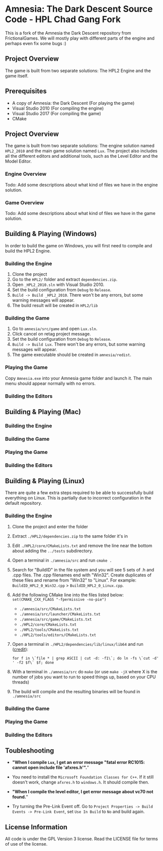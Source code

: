# Amnesia: The Dark Descent Source Code - HPL Chad Gang Fork

This is a fork of the Amnesia the Dark Descent repository from FrictionalGames. We will mostly play with different parts of the engine and perhaps even fix some bugs :)

## Project Overview
The game is built from two separate solutions: The HPL2 Engine and the game itself.

## Prerequisites

- A copy of Amnesia: the Dark Descent (For playing the game)
- Visual Studio 2010 (For compiling the engine)
- Visual Studio 2017 (For compiling the game)
- CMake

## Project Overview
The game is built from two separate solutions: The engine solution named `HPL2_2010` and the main game solution named `Lux`.
The project also includes all the different editors and additional tools, such as the Level Editor and the Model Editor.

### Engine Overview
Todo: Add some descriptions about what kind of files we have in the engine solution.

### Game Overview
Todo: Add some descriptions about what kind of files we have in the game solution.

## Building & Playing (Windows)
In order to build the game on Windows, you will first need to compile and build the HPL2 Engine.

### Building the Engine
1. Clone the project
2. Go to the `HPL2/` folder and extract `dependencies.zip`.
3. Open `_HPL2_2010.sln` with Visual Studio 2010.
4. Set the build configuration from `Debug` to `Release`.
5. `Build -> Build _HPL2_2010`. There won't be any errors, but some warning messages will appear.
6. The build result will be created in `HPL2/lib`

### Building the Game
1. Go to `amnesia/src/game` and open `Lux.sln`.
2. Click cancel on retag project message.
3. Set the build configuration from `Debug` to `Release`.
4. `Build -> Build Lux`.  There won't be any errors, but some warning messages will appear.
5. The game executable should be created in `amnesia/redist`.

### Playing the Game
Copy `Amnesia.exe` into your Amnesia game folder and launch it. The main menu should appear normally with no errors.

### Building the Editors

## Building & Playing (Mac)

### Building the Engine

### Building the Game

### Playing the Game

### Building the Editors

## Building & Playing (Linux)

There are quite a few extra steps required to be able to successfully build everything on Linux. This is partially due to incorrect configuration in the default repository.

### Building the Engine

1. Clone the project and enter the folder
2. Extract `./HPL2/dependencies.zip` to the same folder it's in
3. Edit `./HPL2/core/CMakeLists.txt` and remove the line near the bottom about adding the `../tests` subdirectory.
4. Open a terminal in `./amnesia/src` and run `cmake .`
5. Search for "BuildID" in the file system and you will see 5 sets of .h and .cpp files. The .cpp filenames end with "Win32". Create duplicates of these files and rename from "Win32" to "Linux". For example: `BuildID_HPL2_0_Win32.cpp` > `BuildID_HPL2_0_Linux.cpp`.
6. Add the following CMake line into the files listed below: `set(CMAKE_CXX_FLAGS "-fpermissive -no-pie")`
	- `./amnesia/src/CMakeLists.txt`
	- `./amnesia/src/launcher/CMakeLists.txt`
	- `./amnesia/src/game/CMakeLists.txt`
	- `./HPL2/core/CMakeLists.txt`
	- `./HPL2/tools/CMakeLists.txt`
	- `./HPL2/tools/editors/CMakeLists.txt`
7. Open a terminal in `./HPL2/dependencies/lib/linux/lib64` and run ([credit](https://github.com/FrictionalGames/AmnesiaTheDarkDescent/pull/2#issuecomment-697648592)):

    ```
	for f in \`file * | grep ASCII | cut -d: -f1\`; do ln -fs \`cut -d' ' -f2 $f\` $f; done
	```

8. With a terminal in `./amnesia/src` do `make` (or use `make -jX` where X is the number of jobs you want to run to speed things up, based on your CPU threads)
9. The build will compile and the resulting binaries will be found in `./amnesia/src`

### Building the Game

### Playing the Game

### Building the Editors

## Toubleshooting
* **"When I compile `Lux`, I get an error message "fatal error RC1015: cannot open include file 'afxres.h'".**"
* You need to install the `Microsoft Foundation Classes for C++`. If it still doesn't work, change `afxres.h` to `windows.h`. It should compile then.

* **"When I compile the level editor, I get error message about vc70 not found.**"
* Try turning the Pre-Link Event off. Go to `Project Properties -> Build Events -> Pre-Link Event`, set `Use In Build` to `No` and build again.

## License Information
All code is under the GPL Version 3 license. Read the LICENSE file for terms of use of the license.
